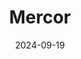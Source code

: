 ---  
layout: startup_page  
title: "Mercor"  
id: "mercor.com"  
permalink: "/mercormercor.com09192024/"  
website: "http://mercor.com/"  
funding_round: "Series A"  
funding_amount: "$30M"  
investors: "Benchmark, General Catalyst, Peter Thiel, Jack Dorsey, Adam D'Angelo, Larry Summers, Chris Re"  
about: "Mercor is an AI-powered hiring platform designed to help tech companies and AI labs recruit experts across various fields. It uses AI models to assess candidates' skills and predict their performance, aiming to improve the hiring process beyond traditional resume-based methods. The platform has already added 300,000 people to its candidate pool and facilitated thousands of jobs globally."  
markets: "AI, Recruiting, Human Resources"  
hq: "San Francisco, California, United States"  
founded_year: "2023"  
linkedin: "https://www.linkedin.com/company/mercor-ai"  
twitter: "https://twitter.com/mercor_ai"  
instagram: ""  
facebook: "https://www.facebook.com/MercorSoftware"  
crunchbase: "https://www.crunchbase.com/organization/mercor-dde3/people"  
pitchbook: "https://pitchbook.com/profiles/company/534425-05"  

date_display: "19-Sep-2024"  
date: "2024-09-19"

# SEO Optimization  
meta_title: "Mercor - Series A Funding ($30M)"  
meta_description: "Mercor, Mercor is an AI-powered hiring platform designed to help tech companies and AI labs recruit experts across various fields. It uses AI models to assess..."  
meta_keywords: "Mercor, AI, Recruiting, Human Resources, Series A funding"  
canonical_url: "https://startup.projectstartups.com/mercormercor.com09192024/"  
---